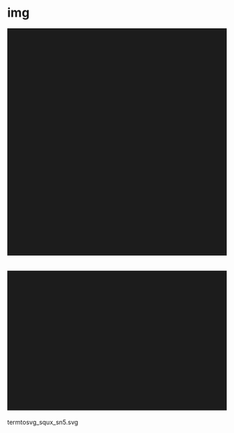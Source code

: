 # img

![](termtosvg_mcpinoig.svg)
![<img src="termtosvg_squx_sn5.svg">]()



![](termtosvg_squx_sn5.svg)
  
termtosvg_squx_sn5.svg